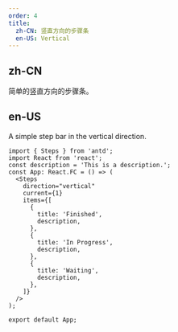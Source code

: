 ```yaml
---
order: 4
title:
  zh-CN: 竖直方向的步骤条
  en-US: Vertical
---
```


## zh-CN

简单的竖直方向的步骤条。

## en-US

A simple step bar in the vertical direction.

```tsx
import { Steps } from 'antd';
import React from 'react';
const description = 'This is a description.';
const App: React.FC = () => (
  <Steps
    direction="vertical"
    current={1}
    items={[
      {
        title: 'Finished',
        description,
      },
      {
        title: 'In Progress',
        description,
      },
      {
        title: 'Waiting',
        description,
      },
    ]}
  />
);

export default App;
```
